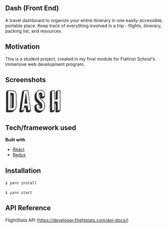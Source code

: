 ## Dash (Front End)
A travel dashboard to organize your entire itinerary in one easily-accessible, portable place. Keep track of everything involved in a trip - flights, itinerary, packing list, and resources.

## Motivation
This is a student project, created in my final module for Flatiron School's immersive web development program.
 
## Screenshots
![](dash_frontend/public/dash.png)

## Tech/framework used

<b>Built with</b>
- [React](https://reactjs.org/)
- [Redux](https://redux.js.org/)

## Installation
```$ yarn install```

```$ yarn start```

## API Reference

FlightStats API (https://developer.flightstats.com/api-docs/)
